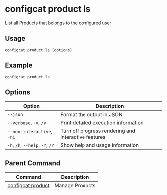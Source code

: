 # configcat product ls
List all Products that belongs to the configured user
## Usage
```
configcat product ls [options]
```
## Example
```
configcat product ls
```
## Options
| Option | Description |
| ------ | ----------- |
| `--json` | Format the output in JSON |
| `--verbose`, `-v`, `/v` | Print detailed execution information |
| `--non-interactive`, `-ni` | Turn off progress rendering and interactive features |
| `-h`, `/h`, `--help`, `-?`, `/?` | Show help and usage information |
## Parent Command
| Command | Description |
| ------ | ----------- |
| [configcat product](configcat-product.md) | Manage Products |
